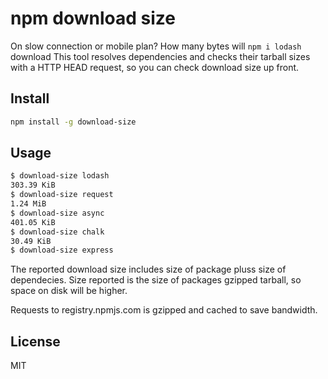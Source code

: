 # npm download size
On slow connection or mobile plan? How many bytes will `npm i lodash` download This tool resolves dependencies and checks their tarball sizes with a HTTP HEAD request, so you can check download size up front.

## Install

```sh
npm install -g download-size
```

## Usage
```sh
$ download-size lodash
303.39 KiB
$ download-size request
1.24 MiB
$ download-size async
401.05 KiB
$ download-size chalk
30.49 KiB
$ download-size express
```

The reported download size includes size of package pluss size of dependecies. Size reported is the size of packages gzipped tarball, so space on disk will be higher.

Requests to registry.npmjs.com is gzipped and cached to save bandwidth.

## License
MIT
